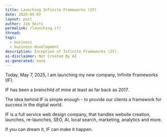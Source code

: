 ```yaml
---
title: Launching Infinite Frameworks (IF)
date: 2025-05-07
layout: post
author: Jim Smits
permalink: /launching-if/
thread: 
tags:
  - business
  - business-development
description: Inception of Infinite Frameworks (IF).
ai-disclaimer: Not Created By AI
ai-generated: none
---
```

Today, May 7, 2025, I am launching my new company, Infinite Frameworks (IF). 

IF has been a brainchild of mine at least as far back as 2017.  

The idea behind IF is simple enough - to provide our clients a framework for success in the digital world. 

IF is a full service web design company, that handles website creation, launches, re-launches, SEO, AI, local search, marketing, analytics and more.

If you can dream it, IF can make it happen.